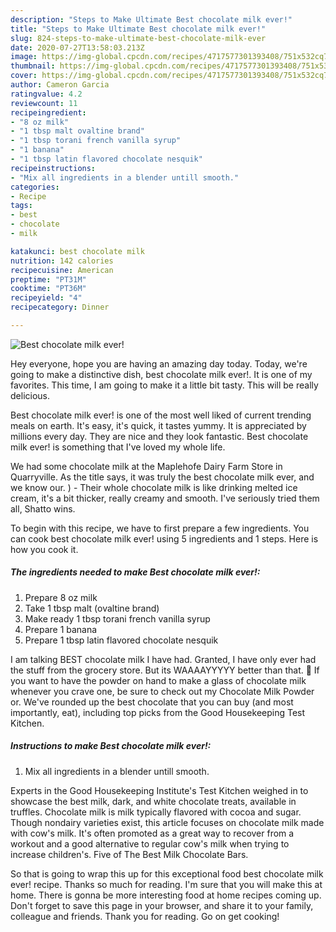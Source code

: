 ```yaml
---
description: "Steps to Make Ultimate Best chocolate milk ever!"
title: "Steps to Make Ultimate Best chocolate milk ever!"
slug: 824-steps-to-make-ultimate-best-chocolate-milk-ever
date: 2020-07-27T13:58:03.213Z
image: https://img-global.cpcdn.com/recipes/4717577301393408/751x532cq70/best-chocolate-milk-ever-recipe-main-photo.jpg
thumbnail: https://img-global.cpcdn.com/recipes/4717577301393408/751x532cq70/best-chocolate-milk-ever-recipe-main-photo.jpg
cover: https://img-global.cpcdn.com/recipes/4717577301393408/751x532cq70/best-chocolate-milk-ever-recipe-main-photo.jpg
author: Cameron Garcia
ratingvalue: 4.2
reviewcount: 11
recipeingredient:
- "8 oz milk"
- "1 tbsp malt ovaltine brand"
- "1 tbsp torani french vanilla syrup"
- "1 banana"
- "1 tbsp latin flavored chocolate nesquik"
recipeinstructions:
- "Mix all ingredients in a blender untill smooth."
categories:
- Recipe
tags:
- best
- chocolate
- milk

katakunci: best chocolate milk 
nutrition: 142 calories
recipecuisine: American
preptime: "PT31M"
cooktime: "PT36M"
recipeyield: "4"
recipecategory: Dinner

---
```



![Best chocolate milk ever!](https://img-global.cpcdn.com/recipes/4717577301393408/751x532cq70/best-chocolate-milk-ever-recipe-main-photo.jpg)

Hey everyone, hope you are having an amazing day today. Today, we're going to make a distinctive dish, best chocolate milk ever!. It is one of my favorites. This time, I am going to make it a little bit tasty. This will be really delicious.

Best chocolate milk ever! is one of the most well liked of current trending meals on earth. It's easy, it's quick, it tastes yummy. It is appreciated by millions every day. They are nice and they look fantastic. Best chocolate milk ever! is something that I've loved my whole life.

We had some chocolate milk at the Maplehofe Dairy Farm Store in Quarryville. As the title says, it was truly the best chocolate milk ever, and we know our. ) - Their whole chocolate milk is like drinking melted ice cream, it&#39;s a bit thicker, really creamy and smooth. I&#39;ve seriously tried them all, Shatto wins.


To begin with this recipe, we have to first prepare a few ingredients. You can cook best chocolate milk ever! using 5 ingredients and 1 steps. Here is how you cook it.

<!--inarticleads1-->

##### The ingredients needed to make Best chocolate milk ever!:

1. Prepare 8 oz milk
1. Take 1 tbsp malt (ovaltine brand)
1. Make ready 1 tbsp torani french vanilla syrup
1. Prepare 1 banana
1. Prepare 1 tbsp latin flavored chocolate nesquik


I am talking BEST chocolate milk I have had. Granted, I have only ever had the stuff from the grocery store. But its WAAAAYYYYY better than that. 🙂 If you want to have the powder on hand to make a glass of chocolate milk whenever you crave one, be sure to check out my Chocolate Milk Powder or. We&#39;ve rounded up the best chocolate that you can buy (and most importantly, eat), including top picks from the Good Housekeeping Test Kitchen. 

<!--inarticleads2-->

##### Instructions to make Best chocolate milk ever!:

1. Mix all ingredients in a blender untill smooth.


Experts in the Good Housekeeping Institute&#39;s Test Kitchen weighed in to showcase the best milk, dark, and white chocolate treats, available in truffles. Chocolate milk is milk typically flavored with cocoa and sugar. Though nondairy varieties exist, this article focuses on chocolate milk made with cow&#39;s milk. It&#39;s often promoted as a great way to recover from a workout and a good alternative to regular cow&#39;s milk when trying to increase children&#39;s. Five of The Best Milk Chocolate Bars. 

So that is going to wrap this up for this exceptional food best chocolate milk ever! recipe. Thanks so much for reading. I'm sure that you will make this at home. There is gonna be more interesting food at home recipes coming up. Don't forget to save this page in your browser, and share it to your family, colleague and friends. Thank you for reading. Go on get cooking!
